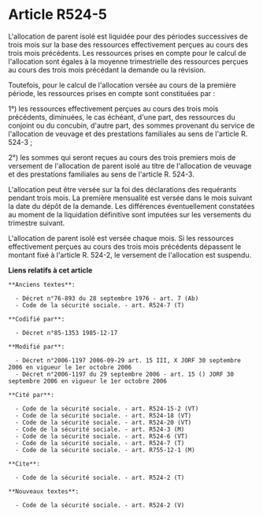 # Article R524-5

L'allocation de parent isolé est liquidée pour des périodes successives de trois mois sur la base des ressources
effectivement perçues au cours des trois mois précédents. Les ressources prises en compte pour le calcul de l'allocation sont
égales à la moyenne trimestrielle des ressources perçues au cours des trois mois précédant la demande ou la révision.

Toutefois, pour le calcul de l'allocation versée au cours de la première période, les ressources prises en compte sont
constituées par : 

1°) les ressources effectivement perçues au cours des trois mois précédents, diminuées, le cas échéant, d'une part, des
ressources du conjoint ou du concubin, d'autre part, des sommes provenant du service de l'allocation de veuvage et des
prestations familiales au sens de l'article R. 524-3 ; 

2°) les sommes qui seront reçues au cours des trois premiers mois de versement de l'allocation de parent isolé au titre de
l'allocation de veuvage et des prestations familiales au sens de l'article R. 524-3. 

L'allocation peut être versée sur la foi des déclarations des requérants pendant trois mois. La première mensualité est
versée dans le mois suivant la date du dépôt de la demande. Les différences éventuellement constatées au moment de la
liquidation définitive sont imputées sur les versements du trimestre suivant. 

L'allocation de parent isolé est versée chaque mois. Si les ressources effectivement perçues au cours des trois mois
précédents dépassent le montant fixé à l'article R. 524-2, le versement de l'allocation est suspendu.

**Liens relatifs à cet article**

	**Anciens textes**:

	  - Décret n°76-893 du 28 septembre 1976 - art. 7 (Ab)
	  - Code de la sécurité sociale. - art. R524-7 (T)

	**Codifié par**:

	  - Décret n°85-1353 1985-12-17

	**Modifié par**:

	  - Décret n°2006-1197 2006-09-29 art. 15 III, X JORF 30 septembre 2006 en vigueur le 1er octobre 2006
	  - Décret n°2006-1197 du 29 septembre 2006 - art. 15 () JORF 30 septembre 2006 en vigueur le 1er octobre 2006

	**Cité par**:

	  - Code de la sécurité sociale. - art. R524-15-2 (VT)
	  - Code de la sécurité sociale. - art. R524-18 (VT)
	  - Code de la sécurité sociale. - art. R524-20 (VT)
	  - Code de la sécurité sociale. - art. R524-3 (M)
	  - Code de la sécurité sociale. - art. R524-6 (VT)
	  - Code de la sécurité sociale. - art. R524-7 (T)
	  - Code de la sécurité sociale. - art. R755-12-1 (M)

	**Cite**:

	  - Code de la sécurité sociale. - art. R524-2 (T)

	**Nouveaux textes**:

	  - Code de la sécurité sociale. - art. R524-2 (V)
